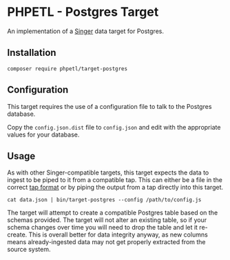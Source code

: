# PHPETL - Postgres Target

An implementation of a [Singer](https://www.singer.io/) data target for Postgres.

## Installation

    composer require phpetl/target-postgres

## Configuration

This target requires the use of a configuration file to talk to the Postgres database.

Copy the `config.json.dist` file to `config.json` and edit with the appropriate values for your database.

## Usage

As with other Singer-compatible targets, this target expects the data to ingest to be piped to it from a compatible tap. This can either be a file in the correct [tap format](https://github.com/singer-io/getting-started/blob/master/docs/SPEC.md#output) or by piping the output from a tap directly into this target.

    cat data.json | bin/target-postgres --config /path/to/config.js

The target will attempt to create a compatible Postgres table based on the schemas provided. The target will not alter an existing table, so if your schema changes over time you will need to drop the table and let it re-create. This is overall better for data integrity anyway, as new columns means already-ingested data may not get properly extracted from the source system.